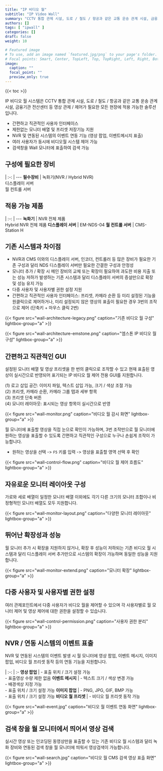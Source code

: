 ```yaml
---
title: "IP 비디오 월"
subtitle: "IP Video Wall"
summary: "CCTV 통합 관제 시설, 도로 / 철도 / 항공과 같은 교통 운송 관계 시설, 금융기관 전산센터 등 영상 관제 / 제어가 필요한 모든 현장에 적용 가능한 솔루션입니다."
authors: []
tags: [ "ipwall" ]
categories: []
draft: false
weight: 10

# Featured image
# To use, add an image named `featured.jpg/png` to your page's folder.
# Focal points: Smart, Center, TopLeft, Top, TopRight, Left, Right, BottomLeft, Bottom, BottomRight.
image:
  caption: ""
  focal_point: ""
  preview_only: true
---
```


{{< toc >}}

IP 비디오 월 시스템은 CCTV 통합 관제 시설, 도로 / 철도 / 항공과 같은 교통 운송 관계 시설, 금융기관 전산센터 등 영상 관제 / 제어가 필요한 모든 현장에 적용 가능한 솔루션입니다.

- 간편하고 직관적인 사용자 인터페이스
- 제한없는 모니터 배열 및 프리셋 저장기능 지원
- NVR 및 연동된 시스템의 이벤트 연동 기능 (영상 팝업, 이벤트메시지 표출)
- 여러 사용자가 동시에 비디오월 시스템 제어 가능
- 검색창을 Wall 모니터에 표출하여 검색 가능

<div class="container">
<div class="row">
<div class="col-12 col-sm-6 pl-0">

## 구성에 필요한 장비

|
:-: | ---
**필수장비** | 녹화기(NVR / Hybrid NVR)<br>디스플레이 서버<br>월 컨트롤 서버

</div>
<div class="col-12 col-sm-6 pl-0">

## 적용 가능 제품

|
:-: | ---
**녹화기** | NVR 전체 제품<br>Hybrid NVR 전체 제품
**디스플레이 서버** | EM-NDS-04
**월 컨트롤 서버** | CMS-Station H

</div>
</div>
</div>

## 기존 시스템과 차이점

- NVR과 CMS 이와의 디스플레이 서버, 인코더, 컨트롤러 등 많은 장비가 필요한 기존 구성과 달리 NDS 디스플레이 서버만 필요한 간결한 구성과 안정성
- 모니터 추가 / 확장 시 메인 장비의 교체 또는 확장이 필요하여 과도한 비용 지출 또는 성능 저하가 발생하는 기존 시스템과 달리 디스플레이 서버의 증설만으로 확장 및 성능 유지 가능
- 다중 사용자 및 사용자별 권한 설정 지원
- 간편하고 직관적인 사용자 인터페이스: 프리셋, 카메라 순환 등 미리 설정된 기능을 원클릭으로 제어하거나, 미리 설정되지 않은 영상의 표출이 필요한 경우 3번의 조작으로 제어 (단축키 + 마우스 클릭 2번)

{{< figure src="wall-architecture-legacy.png" caption="기존 비디오 월 구성" lightbox-group="a" >}}

{{< figure src="wall-architecture-emstone.png" caption="엠스톤 IP 비디오 월 구성" lightbox-group="a" >}}

## 간편하고 직관적인 GUI

설정된 모니터 배열 및 영상 프리셋을 한 번의 클릭으로 조작할 수 있고 현재 표출된 영상이 실시간으로 반영되어 표기되는 IP 비디오 월 제어 전용 GUI를 지원합니다.

(1) 로고 삽입 공간: 이미지 파일, 텍스트 삽입 가능, 크기 / 색상 조절 가능  
(2) 프리셋, 카메라 순환, 카메라 그룹 탭과 세부 항목  
(3) 프리셋 단축 버튼  
(4) 모니터 레이아웃: 표시되는 영상 항목이 실시간으로 반영

{{< figure src="wall-monitor.png" caption="비디오 월 감시 화면" lightbox-group="a" >}}

월 모니터에 표출할 영상을 직접 눈으로 확인이 가능하며, 3번 조작만으로 월 모니터에 원하는 영상을 표출할 수
있도록 간편하고 직관적인 구성으로 누구나 손쉽게 조작이 가능합니다.

- 원하는 영상을 선택 -> `F5` 키를 입력 -> 영상을 표출할 영역 선택 후 확인

{{< figure src="wall-control-flow.png" caption="비디오 월 제어 흐름도" lightbox-group="a" >}}

## 자유로운 모니터 레이아웃 구성

가로와 세로 배열이 일정한 모니터 배열 이외에도 각기 다른 크기의 모니터 조합이나 비정형적인 모니터 배열도 모두 지원합니다.

{{< figure src="wall-monitor-layout.png" caption="다양한 모니터 레이아웃" lightbox-group="a" >}}

## 뛰어난 확장성과 성능

월 모니터 추가 시 확장을 지원하지 않거나, 확장 후 성능이 저하되는 기존 비디오 월 시스템과 달리 디스플레이 서버 추가만으로 시스템의 확장이 가능하며 동일한 성능을 지원합니다.

{{< figure src="wall-monitor-extend.png" caption="모니터 확장" lightbox-group="a" >}}

## 다중 사용자 및 사용자별 권한 설정

여러 관제포인트에서 다중 사용자가 비디오 월을 제어할 수 있으며 각 사용자별로 월 모니터 제어 및 영상 제어에 대한 권한을 설정할 수 있습니다.

{{< figure src="wall-control-permission.png" caption="사용자 권한 분리" lightbox-group="a" >}}

## NVR / 연동 시스템의 이벤트 표출

NVR 및 연동된 시스템의 이벤트 발생 시 월 모니터에 영상 팝업, 이벤트 메시지, 이미지 팝업, 비디오 월 프리셋 동작 등의 연동 기능을 지원합니다.

|
:-: | :-
**영상 팝업** | - 표출 위치 / 크기 설정 가능<br>- 표출영상 수량 제한 없음
**이벤트 메시지** | - 텍스트 크기 / 색상 변경 가능<br>- 배경색상 지정 가능<br>- 표출 위치 / 크기 설정 가능
**이미지 팝업** | - PNG, JPG, GIF, BMP 가능<br>- 표출 위치 / 크기 설정 가능
**비디오 월 프리셋** | - 비디오 월 프리셋 동작 가능

{{< figure src="wall-event.jpg" caption="비디오 월 이벤트 연동 화면" lightbox-group="a" >}}

## 검색 창을 월 모니터에서 띄어서 영상 검색

실시간 영상 또는 인코딩된 동영상만을 표출할 수 있는 기존 비디오 월 시스템과 달리 녹화 장비와 연동된 검색 창을 월 모니터에 띄워서 영상검색이 가능합니다.

{{< figure src="wall-search.jpg" caption="비디오 월 CMS 검색 영상 표출 화면" lightbox-group="a" >}}
